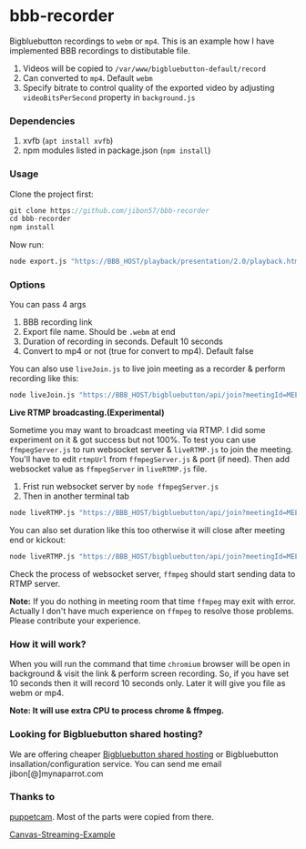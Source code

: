 # bbb-recorder

Bigbluebutton recordings to `webm` or `mp4`. This is an example how I have implemented BBB recordings to distibutable file. 



1. Videos will be copied to `/var/www/bigbluebutton-default/record`
3. Can converted to `mp4`. Default `webm`
2. Specify bitrate to control quality of the exported video by adjusting `videoBitsPerSecond` property in `background.js`


### Dependencies

1. xvfb (`apt install xvfb`)
2. npm modules listed in package.json (`npm install`)

### Usage

Clone the project first:

```javascript
git clone https://github.com/jibon57/bbb-recorder
cd bbb-recorder
npm install
```

Now run:

```sh
node export.js "https://BBB_HOST/playback/presentation/2.0/playback.html?meetingId=MEETING_ID" meeting.webm 10 true
```

### Options

You can pass 4 args

1) BBB recording link
2) Export file name. Should be `.webm` at end
3) Duration of recording in seconds. Default 10 seconds
4) Convert to mp4 or not (true for convert to mp4). Default false


You can also use `liveJoin.js` to live join meeting as a recorder & perform recording like this:

```sh
node liveJoin.js "https://BBB_HOST/bigbluebutton/api/join?meetingId=MEETING_ID...." liveRecord.webm 10 true
```

**Live RTMP broadcasting.(Experimental)**

Sometime you may want to broadcast meeting via RTMP. I did some experiment on it & got success but not 100%. To test you can use `ffmpegServer.js` to run websocket server & `liveRTMP.js` to join the meeting. You'll have to edit `rtmpUrl` from `ffmpegServer.js` & port (if need). Then add websocket value as `ffmpegServer` in `liveRTMP.js` file.

1) Frist run websocket server by `node ffmpegServer.js`
2) Then in another terminal tab

```sh
node liveRTMP.js "https://BBB_HOST/bigbluebutton/api/join?meetingId=MEETING_ID...."
```
You can also set duration like this too otherwise it will close after meeting end or kickout:

```sh
node liveRTMP.js "https://BBB_HOST/bigbluebutton/api/join?meetingId=MEETING_ID...." 20
```

Check the process of websocket server, `ffmpeg` should start sending data to RTMP server.

**Note:**
If you do nothing in meeting room that time `ffmpeg` may exit with error. Actually I don't have much experience on `ffmpeg` to resolve those problems. Please contribute your experience.

### How it will work?
When you will run the command that time `chromium` browser will be open in background & visit the link & perform screen recording. So, if you have set 10 seconds then it will record 10 seconds only. Later it will give you file as webm or mp4.

**Note: It will use extra CPU to process chrome & ffmpeg.** 


### Looking for Bigbluebutton shared hosting?

We are offering cheaper [Bigbluebutton shared hosting](https://www.mynaparrot.com/classroom) or Bigbluebutton insallation/configuration service. You can send me email jibon[@]mynaparrot.com


### Thanks to

[puppetcam](https://github.com/muralikg/puppetcam). Most of the parts were copied from there. 

[Canvas-Streaming-Example](https://github.com/fbsamples/Canvas-Streaming-Example)